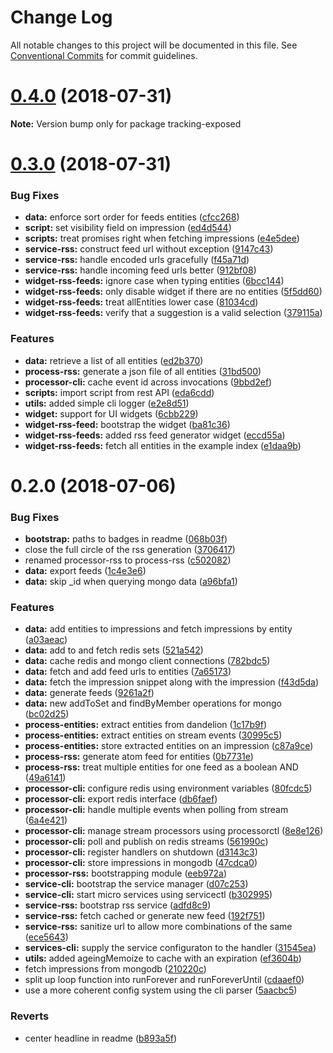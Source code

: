 # Change Log

All notable changes to this project will be documented in this file.
See [Conventional Commits](https://conventionalcommits.org) for commit guidelines.

<a name="0.4.0"></a>
# [0.4.0](https://github.com/tracking-exposed/tracking-exposed/compare/v0.3.0...v0.4.0) (2018-07-31)




**Note:** Version bump only for package tracking-exposed

<a name="0.3.0"></a>
# [0.3.0](https://github.com/tracking-exposed/tracking-exposed/compare/v0.2.0...v0.3.0) (2018-07-31)


### Bug Fixes

* **data:** enforce sort order for feeds entities ([cfcc268](https://github.com/tracking-exposed/tracking-exposed/commit/cfcc268))
* **script:** set visibility field on impression ([ed4d544](https://github.com/tracking-exposed/tracking-exposed/commit/ed4d544))
* **scripts:** treat promises right when fetching impressions ([e4e5dee](https://github.com/tracking-exposed/tracking-exposed/commit/e4e5dee))
* **service-rss:** construct feed url without exception ([9147c43](https://github.com/tracking-exposed/tracking-exposed/commit/9147c43))
* **service-rss:** handle encoded urls gracefully ([f45a71d](https://github.com/tracking-exposed/tracking-exposed/commit/f45a71d))
* **service-rss:** handle incoming feed urls better ([912bf08](https://github.com/tracking-exposed/tracking-exposed/commit/912bf08))
* **widget-rss-feeds:** ignore case when typing entities ([6bcc144](https://github.com/tracking-exposed/tracking-exposed/commit/6bcc144))
* **widget-rss-feeds:** only disable widget if there are no entities ([5f5dd60](https://github.com/tracking-exposed/tracking-exposed/commit/5f5dd60))
* **widget-rss-feeds:** treat allEntities lower case ([81034cd](https://github.com/tracking-exposed/tracking-exposed/commit/81034cd))
* **widget-rss-feeds:** verify that a suggestion is a valid selection ([379115a](https://github.com/tracking-exposed/tracking-exposed/commit/379115a))


### Features

* **data:** retrieve a list of all entities ([ed2b370](https://github.com/tracking-exposed/tracking-exposed/commit/ed2b370))
* **process-rss:** generate a json file of all entities ([31bd500](https://github.com/tracking-exposed/tracking-exposed/commit/31bd500))
* **processor-cli:** cache event id across invocations ([9bbd2ef](https://github.com/tracking-exposed/tracking-exposed/commit/9bbd2ef))
* **scripts:** import script from rest API ([eda6cdd](https://github.com/tracking-exposed/tracking-exposed/commit/eda6cdd))
* **utils:** added simple cli logger ([e2e8d51](https://github.com/tracking-exposed/tracking-exposed/commit/e2e8d51))
* **widget:** support for UI widgets ([6cbb229](https://github.com/tracking-exposed/tracking-exposed/commit/6cbb229))
* **widget-rss-feed:** bootstrap the widget ([ba81c36](https://github.com/tracking-exposed/tracking-exposed/commit/ba81c36))
* **widget-rss-feeds:** added rss feed generator widget ([eccd55a](https://github.com/tracking-exposed/tracking-exposed/commit/eccd55a))
* **widget-rss-feeds:** fetch all entities in the example index ([e1daa9b](https://github.com/tracking-exposed/tracking-exposed/commit/e1daa9b))




<a name="0.2.0"></a>
# 0.2.0 (2018-07-06)


### Bug Fixes

* **bootstrap:** paths to badges in readme ([068b03f](https://github.com/tracking-exposed/tracking-exposed/commit/068b03f))
* close the full circle of the rss generation ([3706417](https://github.com/tracking-exposed/tracking-exposed/commit/3706417))
* renamed processor-rss to process-rss ([c502082](https://github.com/tracking-exposed/tracking-exposed/commit/c502082))
* **data:** export feeds ([1c4e3e6](https://github.com/tracking-exposed/tracking-exposed/commit/1c4e3e6))
* **data:** skip _id when querying mongo data ([a96bfa1](https://github.com/tracking-exposed/tracking-exposed/commit/a96bfa1))


### Features

* **data:** add entities to impressions and fetch impressions by entity ([a03aeac](https://github.com/tracking-exposed/tracking-exposed/commit/a03aeac))
* **data:** add to and fetch redis sets ([521a542](https://github.com/tracking-exposed/tracking-exposed/commit/521a542))
* **data:** cache redis and mongo client connections ([782bdc5](https://github.com/tracking-exposed/tracking-exposed/commit/782bdc5))
* **data:** fetch and add feed urls to entities ([7a65173](https://github.com/tracking-exposed/tracking-exposed/commit/7a65173))
* **data:** fetch the impression snippet along with the impression ([f43d5da](https://github.com/tracking-exposed/tracking-exposed/commit/f43d5da))
* **data:** generate feeds ([9261a2f](https://github.com/tracking-exposed/tracking-exposed/commit/9261a2f))
* **data:** new addToSet and findByMember operations for mongo ([bc02d25](https://github.com/tracking-exposed/tracking-exposed/commit/bc02d25))
* **process-entities:** extract entities from dandelion ([1c17b9f](https://github.com/tracking-exposed/tracking-exposed/commit/1c17b9f))
* **process-entities:** extract entities on stream events ([30995c5](https://github.com/tracking-exposed/tracking-exposed/commit/30995c5))
* **process-entities:** store extracted entities on an impression ([c87a9ce](https://github.com/tracking-exposed/tracking-exposed/commit/c87a9ce))
* **process-rss:** generate atom feed for entities ([0b7731e](https://github.com/tracking-exposed/tracking-exposed/commit/0b7731e))
* **process-rss:** treat multiple entities for one feed as a boolean AND ([49a6141](https://github.com/tracking-exposed/tracking-exposed/commit/49a6141))
* **processor-cli:** configure redis using environment variables ([80fcdc5](https://github.com/tracking-exposed/tracking-exposed/commit/80fcdc5))
* **processor-cli:** export redis interface ([db6faef](https://github.com/tracking-exposed/tracking-exposed/commit/db6faef))
* **processor-cli:** handle multiple events when polling from stream ([6a4e421](https://github.com/tracking-exposed/tracking-exposed/commit/6a4e421))
* **processor-cli:** manage stream processors using processorctl ([8e8e126](https://github.com/tracking-exposed/tracking-exposed/commit/8e8e126))
* **processor-cli:** poll and publish  on redis streams ([561990c](https://github.com/tracking-exposed/tracking-exposed/commit/561990c))
* **processor-cli:** register handlers on shutdown ([d3143c3](https://github.com/tracking-exposed/tracking-exposed/commit/d3143c3))
* **processor-cli:** store impressions in mongodb ([47cdca0](https://github.com/tracking-exposed/tracking-exposed/commit/47cdca0))
* **processor-rss:** bootstrapping module ([eeb972a](https://github.com/tracking-exposed/tracking-exposed/commit/eeb972a))
* **service-cli:** bootstrap the service manager ([d07c253](https://github.com/tracking-exposed/tracking-exposed/commit/d07c253))
* **service-cli:** start micro services using servicectl ([b302995](https://github.com/tracking-exposed/tracking-exposed/commit/b302995))
* **service-rss:** bootstrap rss service ([adfd8c9](https://github.com/tracking-exposed/tracking-exposed/commit/adfd8c9))
* **service-rss:** fetch cached or generate new feed ([192f751](https://github.com/tracking-exposed/tracking-exposed/commit/192f751))
* **service-rss:** sanitize url to allow more combinations of the same ([ece5643](https://github.com/tracking-exposed/tracking-exposed/commit/ece5643))
* **services-cli:** supply the service configuraton to the handler ([31545ea](https://github.com/tracking-exposed/tracking-exposed/commit/31545ea))
* **utils:** added ageingMemoize to cache with an expiration ([ef3604b](https://github.com/tracking-exposed/tracking-exposed/commit/ef3604b))
* fetch impressions from mongodb ([210220c](https://github.com/tracking-exposed/tracking-exposed/commit/210220c))
* split up loop function into runForever and runForeverUntil ([cdaaef0](https://github.com/tracking-exposed/tracking-exposed/commit/cdaaef0))
* use a more coherent config system using the cli parser ([5aacbc5](https://github.com/tracking-exposed/tracking-exposed/commit/5aacbc5))


### Reverts

* center headline in readme ([b893a5f](https://github.com/tracking-exposed/tracking-exposed/commit/b893a5f))
